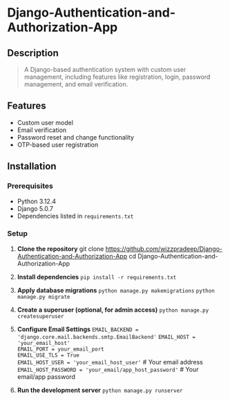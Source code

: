 # Django-Authentication-and-Authorization-App

## Description

> A Django-based authentication system with custom user management, including features like registration, login, password management, and email verification.

## Features

- Custom user model
- Email verification
- Password reset and change functionality
- OTP-based user registration

## Installation

### Prerequisites

- Python 3.12.4
- Django 5.0.7
- Dependencies listed in `requirements.txt`

### Setup

1. **Clone the repository**
   git clone https://github.com/wizzpradeep/Django-Authentication-and-Authorization-App
   cd Django-Authentication-and-Authorization-App

2. **Install dependencies**
   `pip install -r requirements.txt`

3. **Apply database migrations**
   `python manage.py makemigrations`
   `python manage.py migrate`

4. **Create a superuser (optional, for admin access)**
   `python manage.py createsuperuser`

5. **Configure Email Settings**
   `EMAIL_BACKEND = 'django.core.mail.backends.smtp.EmailBackend'`
   `EMAIL_HOST = 'your_email_host'`  
   `EMAIL_PORT = your_email_port`  
   `EMAIL_USE_TLS = True`  
   `EMAIL_HOST_USER = 'your_email_host_user'` # Your email address
   `EMAIL_HOST_PASSWORD = 'your_email/app_host_password'` # Your email/app password

6. **Run the development server**
   `python manage.py runserver`
